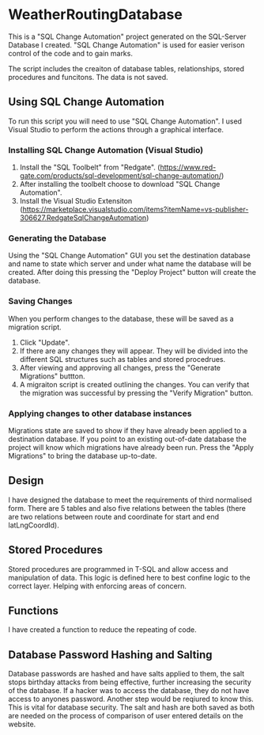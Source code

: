 # WeatherRoutingDatabase
This is a "SQL Change Automation" project generated on the SQL-Server Database I created. "SQL Change Automation" is used for easier verison control of the code and to gain marks.

The script includes the creaiton of database tables, relationships, stored procedures and funcitons. The data is not saved.

## Using SQL Change Automation
To run this script you will need to use "SQL Change Automation". I used Visual Studio to perform the actions through a graphical interface.

### Installing SQL Change Automation (Visual Studio)
1. Install the "SQL Toolbelt" from "Redgate". (https://www.red-gate.com/products/sql-development/sql-change-automation/)
2. After installing the toolbelt choose to download "SQL Change Automation".
3. Install the Visual Studio Extensiton (https://marketplace.visualstudio.com/items?itemName=vs-publisher-306627.RedgateSqlChangeAutomation)

### Generating the Database
Using the "SQL Change Automation" GUI you set the destination database and name to state which server and under what name the database will be created. After doing this pressing the "Deploy Project" button will create the database.

### Saving Changes
When you perform changes to the database, these will be saved as a migration script.

1. Click "Update".
2. If there are any changes they will appear. They will be divided into the different SQL structures such as tables and stored procedrues.
3. After viewing and approving all changes, press the "Generate Migrations" buttton.
4. A migraiton script is created outlining the changes. You can verify that the migration was successful by pressing the "Verify Migration" button.

### Applying changes to other database instances
Migrations state are saved to show if they have already been applied to a destination database. If you point to an existing out-of-date database the project will know which migrations have already been run. Press the "Apply Migrations" to bring the database up-to-date.

## Design
I have designed the database to meet the requirements of third normalised form. There are 5 tables and also five relations between the tables (there are two relations between route and coordinate for start and end latLngCoordId).

## Stored Procedures
Stored procedures are programmed in T-SQL and allow access and manipulation of data. This logic is defined here to best confine logic to the correct layer. Helping with enforcing areas of concern.

## Functions
I have created a function to reduce the repeating of code.

## Database Password Hashing and Salting
Database passwords are hashed and have salts applied to them, the salt stops birthday attacks from being effective, further increasing the security of the database. If a hacker was to access the database, they do not have access to anyones password. Another step would be reqiured to know this. This is vital for database security.
The salt and hash are both saved as both are needed on the process of comparison of user entered details on the website.